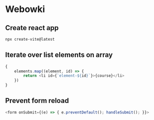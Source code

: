 # Webowki
## Create react app
```bash
npx create-vite@latest
```

## Iterate over list elements on array

```js
{
    elements.map((element, id) => {
        return <li id={`element-${id}`}>{course}</li>
    })
}
```

## Prevent form reload
```js
<form onSubmit={(e) => { e.preventDefault(); handleSubmit(); }}>
```

